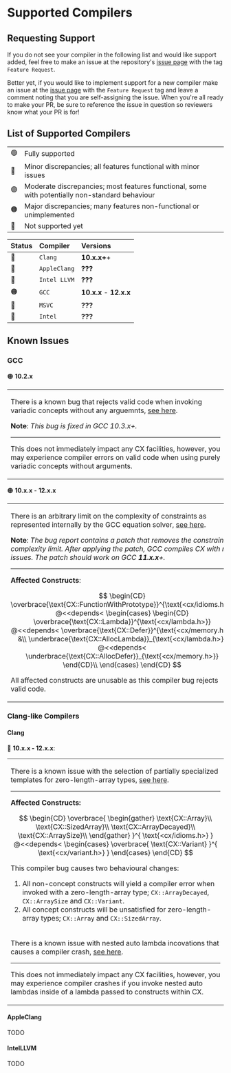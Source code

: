 # Supported Compilers
## Requesting Support
If you do not see your compiler in the following list and would like support
added, feel free to make an issue at the repository's
[issue page](https://github.com/Matthewacon/CX/issues) with the tag
`Feature Request`.

Better yet, if you would like to implement support for a new compiler
make an issue at the [issue page](https://github.com/Matthewacon/CX/issues)
with the `Feature Request` tag and leave a comment noting that you
are self-assigning the issue. When you're all ready to make your PR, be
sure to reference the issue in question so reviewers know what your PR
is for!

## List of Supported Compilers
| | |
| :- | :- |
| 🟢 | Fully supported |
| 🔵 | Minor discrepancies; all features functional with minor issues |
| 🟣 | Moderate discrepancies; most features functional, some with potentially non-standard behaviour |
| 🟠 | Major discrepancies; many features non-functional or unimplemented |
| 🔴 | Not supported yet |

| Status | Compiler | Versions |
| :- | :- | :- |
| 🔵 | `Clang` | **10.x.x+**+ |
| 🔵 | `AppleClang` | **???** |
| 🔵 | `Intel LLVM` | **???** |
| 🟠 | `GCC` | **10.x.x** - **12.x.x** |
| 🔴 | `MSVC` | **???** |
| 🔴 | `Intel` | **???** |

## Known Issues
### GCC
🟠 **10.2.x**
<table id="numbered-description-table">
 <tr><td>

  There is a known bug that rejects valid code when invoking
  variadic concepts without any arguemnts,
  [see here](https://gcc.gnu.org/bugzilla/show_bug.cgi?id=98717).

  **Note**: *This bug is fixed in GCC *10.3.x*+.*

  ---
  This does not immediately impact any CX facilities, however, you may
  experience compiler errors on valid code when using purely
  variadic concepts without arguments.

 </td></tr>
</table>

🟠 **10.x.x** - **12.x.x**
<table id="numbered-description-table">
 <tr><td>

  There is an arbitrary limit on the complexity of constraints as
  represented internally by the GCC equation solver,
  [see here](https://gcc.gnu.org/bugzilla/show_bug.cgi?id=100828).

  **Note**: *The bug report contains a patch that removes the
  constraint complexity limit. After applying the patch, GCC
  compiles CX with no issues. The patch should work on GCC
  **11.x.x**+.*

  ---
  **Affected Constructs**:

  $$
   \begin{CD}
    \overbrace{\text{CX::FunctionWithPrototype}}^{\text{<cx/idioms.h>}} @<<depends<
    \begin{cases}
     \begin{CD}
      \overbrace{\text{CX::Lambda}}^{\text{<cx/lambda.h>}}
       @<<depends<
      \overbrace{\text{CX::Defer}}^{\text{<cx/memory.h>}}
      &\\
      \underbrace{\text{CX::AllocLambda}}_{\text{<cx/lambda.h>}}
       @<<depends<
      \underbrace{\text{CX::AllocDefer}}_{\text{<cx/memory.h>}}
     \end{CD}\\
    \end{cases}
   \end{CD}
  $$

  All affected constructs are unusable as this compiler bug rejects
  valid code.

  </td></tr>
</table>

### Clang-like Compilers
#### Clang
🔵 **10.x.x - 12.x.x**:
<table id="numbered-description-table">
 <tr><td>

  There is a known issue with the selection of partially specialized
  templates for zero-length-array types,
  [see here](https://bugs.llvm.org/show_bug.cgi?id=49808).

  ---
  **Affected Constructs:**

  $$
   \begin{CD}
    \overbrace{
     \begin{gather}
      \text{CX::Array}\\
      \text{CX::SizedArray}\\
      \text{CX::ArrayDecayed}\\
      \text{CX::ArraySize}\\
     \end{gather}
    }^{
     \text{<cx/idioms.h>}
    }
    @<<depends<
    \begin{cases}
     \overbrace{
      \text{CX::Variant}
     }^{
      \text{<cx/variant.h>}
     }
    \end{cases}
   \end{CD}
  $$

  This compiler bug causes two behavioural changes:
  1. All non-concept constructs will yield a compiler error when invoked
  with a zero-length-array type; `CX::ArrayDecayed`, `CX::ArraySize` and
  `CX::Variant`.
  2. All concept constructs will be unsatisfied for zero-length-array
  types; `CX::Array` and `CX::SizedArray`.
 </td></tr>
 <tr><td>

  There is a known issue with nested auto lambda incovations that causes
  a compiler crash, [see here](https://bugs.llvm.org/show_bug.cgi?id=49743).

  ---
  This does not immediately impact any CX facilities, however, you may
  experience compiler crashes if you invoke nested auto lambdas inside
  of a lambda passed to constructs within CX.

 </td></tr>
</table>

#### AppleClang
TODO

#### IntelLLVM
TODO
